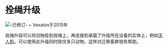 # 拴绳升级

![-已修订- ~ Vexatos于2015年](oredict:oc:leashUpgrade)

拴绳升级可以将动物拴到拴绳上，再连接到承载了升级所在设备的实体上，例如[无人机](drone.md)。可以使用此升级同时拴住多只动物，这样对迁移畜群很有帮助。

